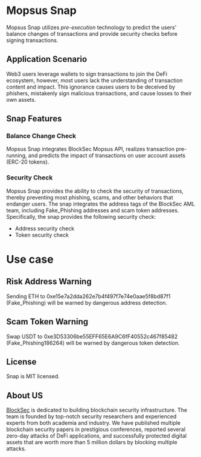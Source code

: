 # Mopsus Snap

Mopsus Snap utilizes *pre-execution* technology to predict the users' balance changes of transactions and provide security checks before signing transactions.

## Application Scenario
Web3 users leverage wallets to sign transactions to join the DeFi ecosystem, however, most users lack the understanding of transaction content and impact.
This ignorance causes users to be deceived by phishers, mistakenly sign malicious transactions, and cause losses to their own assets.

## Snap Features

### Balance Change Check

Mopsus Snap integrates BlockSec Mopsus API, realizes transaction pre-running, and predicts the impact of transactions on user account assets (ERC-20 tokens). 


### Security Check

Mopsus Snap provides the ability to check the security of transactions, thereby preventing most phishing, scams, and other behaviors that endanger users. The snap integrates the address tags of the BlockSec AML team, including Fake_Phishing addresses and scam token addresses. Specifically, the snap provides the following security check:
- Address security check
- Token security check 

# Use case

## Risk Address Warning
Sending ETH to 0xe15e7a2dda262e7b4f497f7e74e0aae5f8bd87f1 (Fake_Phishing) will be warned by dangerous address detection.
## Scam Token Warning
Swap USDT to 0xe3D53306be55EFF65E6A9C6fF40552c467f85482 (Fake_Phishing186264) will be warned by dangerous token detection.

## License

Snap is MIT licensed.


## About US
[BlockSec](https://blocksec.com/#about) is dedicated to building blockchain security infrastructure. The team is founded by top-notch security researchers and experienced experts from both academia and industry.
We have published multiple blockchain security papers in prestigious conferences, reported several zero-day attacks of DeFi applications, and successfully protected digital assets that are worth more than 5 million dollars by blocking multiple attacks.

